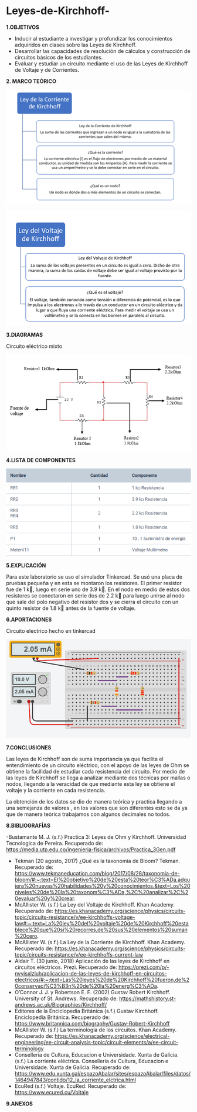 # Leyes-de-Kirchhoff-

**1.OBJETIVOS**

-	Inducir al estudiante a investigar y profundizar los conocimientos adquiridos en clases sobre las Leyes de Kirchhoff. 
-	Desarrollar las capacidades de resolución de cálculos y construcción de circuitos básicos de los estudiantes. 
-	Evaluar y estudiar un circuito mediante el uso de las Leyes de Kirchhoff de Voltaje y de Corrientes.

**2. MARCO TEÓRICO**

![Corriente_Kirchhoff](https://github.com/Katherine01-Arevalo/Leyes-de-Kirchhoff-/blob/main/img/Corriente_Kirchhoff.png)

![Corriente_Kirchhoff](https://github.com/Katherine01-Arevalo/Leyes-de-Kirchhoff-/blob/main/img/Voltaje_Kirchhoff.png)

**3.DIAGRAMAS**

Circuito eléctrico mixto

![circuito](https://github.com/Katherine01-Arevalo/Leyes-de-Kirchhoff-/blob/main/img/diagrama1.png)


**4.LISTA DE COMPONENTES**

![COMPONENTES](https://github.com/Katherine01-Arevalo/Leyes-de-Kirchhoff-/blob/main/img/COMPONENTES.png)

**5.EXPLICACIÓN**

Para este laboratorio se uso el simulador Tinkercad. 
Se usó una placa de pruebas pequeña y en esta se montaron los resistores. El primer resistor fue de 1 k, luego en serie uno de 3.9 k. En el nodo en medio de estos dos resistores se conectaron en serie dos de 2.2 k para luego unirse al nodo que sale del polo negativo del resistor dos y se cierra el circuito con un quinto resistor de 1.8 k antes de la fuente de voltaje. 

**6.APORTACIONES**

Circuito electrico  hecho en tinkercad 

![circuito](https://github.com/Katherine01-Arevalo/Leyes-de-Kirchhoff-/blob/main/img/CORRIENTE.png)

**7.CONCLUSIONES**

Las leyes de Kirchhoff  son de suma importancia  ya que facilita el entendimiento de un circuito eléctrico, con el apoyo de las leyes de Ohm se obtiene  la facilidad de estudiar cada resistencia del circuito. Por medio de  las leyes de Kirchhoff se llega a analizar   mediante dos técnicas por  mallas o nodos, llegando a la veracidad de que mediante esta ley  se obtiene el voltaje y la corriente en cada resistencia.

 La obtención de los datos se dio de manera teórica y practica llegando a una semejanza de valores , en los valores que son diferentes esto se da ya que de manera teórica trabajamos con algunos decimales no todos.

**8.BIBLIOGRAFÍAS**

-Bustamante M. J. (s.f.) Practica 3: Leyes de Ohm y Kirchhoff. Universidad Tecnologica de Pereira. Recuperado de: https://media.utp.edu.co/ingenieria-fisica/archivos/Practica_3Gen.pdf

-	Tekman (20 agosto, 2017) ¿Qué es la taxonomía de Bloom? Tekman. Recuperado de: https://www.tekmaneducation.com/blog/2017/08/28/taxonomia-de-bloom/#:~:text=El%20objetivo%20de%20esta%20teor%C3%ADa,adquiera%20nuevas%20habilidades%20y%20conocimientos.&text=Los%20niveles%20de%20la%20taxonom%C3%ADa,%2C%20analizar%2C%20evaluar%20y%20crear.
-	McAllister W. (s.f.) La Ley del Voltaje de Kirchhoff. Khan Academy. Recuperado de: https://es.khanacademy.org/science/physics/circuits-topic/circuits-resistance/v/ee-kirchhoffs-voltage-law#:~:text=La%20ley%20del%20voltaje%20de%20Kirchhoff%20establece%20que%20si%20recorres,de%20sus%20elementos%20suman%20cero.
-	McAllister W. (s.f.) La Ley de la Corriente de Kirchhoff. Khan Academy. Recuperado de: https://es.khanacademy.org/science/physics/circuits-topic/circuits-resistance/v/ee-kirchhoffs-current-law
-	Aldair T. (30 junio, 2018) Aplicación de las leyes de Kirchhoff en circuitos eléctricos. Prezi. Recuperado de: https://prezi.com/p/-nvyisxlzluh/aplicacion-de-las-leyes-de-kirchhoff-en-circuitos-electricos/#:~:text=Las%20leyes%20de%20Kirchhoff%20fueron,de%20conservaci%C3%B3n%20de%20la%20energ%C3%ADa.
-	O’Connor J. J. y Robertson E. F. (2002) Gustav Robert Kirchhoff. University of St. Andrews. Recuperado de: https://mathshistory.st-andrews.ac.uk/Biographies/Kirchhoff/
-	Editores de la Enciclopedia Británica (s.f.) Gustav Kirchhoff. Enciclopedia Británica. Recuperado de: https://www.britannica.com/biography/Gustav-Robert-Kirchhoff
-	McAllister W. (s.f.) La terminología de los circuitos. Khan Academy. Recuperado de: https://es.khanacademy.org/science/electrical-engineering/ee-circuit-analysis-topic/circuit-elements/a/ee-circuit-terminology
-	Conselleria de Cultura, Educacion e Universidade. Xunta de Galicia. (s.f.) La corriente eléctrica. Conselleria de Cultura, Educacion e Universidade. Xunta de Galicia. Recuperado de: https://www.edu.xunta.gal/espazoAbalar/sites/espazoAbalar/files/datos/1464947843/contido/12_la_corriente_elctrica.html
-	EcuRed (s.f.) Voltaje. EcuRed. Recuperado de: https://www.ecured.cu/Voltaje


**9.ANEXOS**




